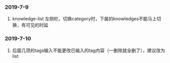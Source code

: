 ### 2019-7-9
1. knowledge-list 左侧栏，切换category时，下属的knowledges不能马上切换，有可见的时延

### 2019-7-10
1. 后面几项的tags输入不能更改已输入的tag内容（一删除就全删了），建议改为list
